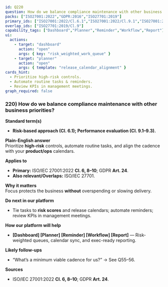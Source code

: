 
```yaml
id: Q220
question: How do we balance compliance maintenance with other business priorities?
packs: ["ISO27001:2022","GDPR:2016","ISO27701:2019"]
primary_ids: ["ISO27001:2022/Cl.6.1","ISO27001:2022/Cl.9.1","ISO27001:2022/Cl.9.3","GDPR:2016/Art.24"]
overlap_ids: ["ISO27701:2019/Cl.9"]
capability_tags: ["Dashboard","Planner","Reminder","Workflow","Report"]
ui:
  actions:
    - target: "dashboard"
      action: "open"
      args: { key: "risk_weighted_work_queue" }
    - target: "planner"
      action: "open"
      args: { template: "release_calendar_alignment" }
cards_hint:
  - Prioritize high-risk controls.
  - Automate routine tasks & reminders.
  - Review KPIs in management meetings.
graph_required: false
```

### 220) How do we balance compliance maintenance with other business priorities?

**Standard term(s)**

- **Risk-based approach (Cl. 6.1); Performance evaluation (Cl. 9.1–9.3).**

**Plain-English answer**\
Prioritize **high-risk** controls, automate routine tasks, and align the cadence with your **product/ops** calendars.

**Applies to**

- **Primary:** ISO/IEC 27001:2022 **Cl. 6, 8–10**; GDPR **Art. 24**.
- **Also relevant/Overlaps:** ISO/IEC 27701.

**Why it matters**\
Focus protects the business **without** overspending or slowing delivery.

**Do next in our platform**

- Tie tasks to **risk scores** and release calendars; automate reminders; review KPIs in management meetings.

**How our platform will help**

- **[Dashboard] [Planner] [Reminder] [Workflow] [Report]** — Risk-weighted queues, calendar sync, and exec-ready reporting.

**Likely follow-ups**

- “What’s a minimum viable cadence for us?” → See Q55–56.

**Sources**

- ISO/IEC 27001:2022 **Cl. 6, 8–10**; GDPR **Art. 24**.